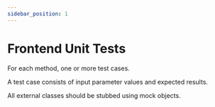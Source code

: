 ```yaml
---
sidebar_position: 1
---
```

# Frontend Unit Tests

For each method, one or more test cases.

A test case consists of input parameter values and expected results.

All external classes should be stubbed using mock objects. 
